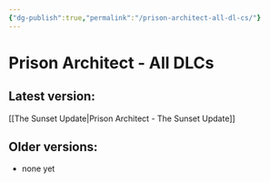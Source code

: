 ```yaml
---
{"dg-publish":true,"permalink":"/prison-architect-all-dl-cs/"}
---
```


# Prison Architect - All DLCs

## Latest version:
[[The Sunset Update\|Prison Architect - The Sunset Update]]

## Older versions:
- none yet